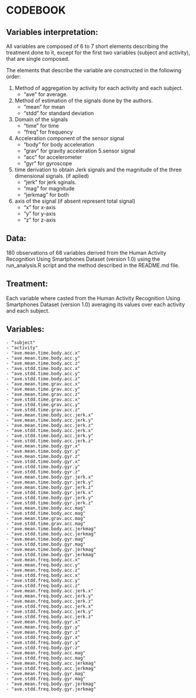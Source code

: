 
CODEBOOK
===============================================

Variables interpretation:
-----------------------------------------------

All variables are composed of 6 to 7 short elements describing the treatment done to it, except for the first two variables (subject and activity), that are single composed.

The elements that describe the variable are constructed in the following order:
1. Method of aggregation by activity for each activity and each subject.
	- “ave” for average.
2. Method of estimation of the signals done by the authors.
	- “mean” for mean
	- “stdd” for standard deviation
3. Domain of the signals
	- “time” for time
	- “freq” for frequency
4. Acceleration component of the sensor signal 
	- “body” for body acceleration
	- “grav” for gravity acceleration
5.sensor signal
	- “acc” for accelerometer
	- “gyr” for gyroscope
6. time derivation to obtain Jerk signals and the magnitude of the three dimensional signals. (if aplied)
	- “jerk” for jerk sginals.
	- “mag” for magnitude
	- “jerkmag” for both
7. axis of the signal (if absent represent total signal)
	- “x” for x-axis
	- “y” for y-axis
	- “z” for z-axis
	

Data:
-----------------------------------------------

180 observations of 68 variables derived from the Human Activity Recognition Using Smartphones Dataset (version 1.0) using the run_analysis.R script and the method described in the README.md file.


Treatment:
-----------------------------------------------

Each variable where casted from the Human Activity Recognition Using Smartphones Dataset (version 1.0) averaging its values over each activity and each subject.


Variables:
-----------------------------------------------


	- “subject"
	- "activity"
	- "ave.mean.time.body.acc.x"
	- "ave.mean.time.body.acc.y"
	- "ave.mean.time.body.acc.z"
	- "ave.stdd.time.body.acc.x"
	- "ave.stdd.time.body.acc.y"
	- "ave.stdd.time.body.acc.z"
	- "ave.mean.time.grav.acc.x"
	- "ave.mean.time.grav.acc.y"
	- "ave.mean.time.grav.acc.z"
	- "ave.stdd.time.grav.acc.x"
	- "ave.stdd.time.grav.acc.y"
	- "ave.stdd.time.grav.acc.z"
	- "ave.mean.time.body.acc.jerk.x"
	- "ave.mean.time.body.acc.jerk.y"
	- "ave.mean.time.body.acc.jerk.z"
	- "ave.stdd.time.body.acc.jerk.x"
	- "ave.stdd.time.body.acc.jerk.y"
	- "ave.stdd.time.body.acc.jerk.z"
	- "ave.mean.time.body.gyr.x"
	- "ave.mean.time.body.gyr.y"
	- "ave.mean.time.body.gyr.z"
	- "ave.stdd.time.body.gyr.x"
	- "ave.stdd.time.body.gyr.y"
	- "ave.stdd.time.body.gyr.z"
	- "ave.mean.time.body.gyr.jerk.x"
	- "ave.mean.time.body.gyr.jerk.y"
	- "ave.mean.time.body.gyr.jerk.z"
	- "ave.stdd.time.body.gyr.jerk.x"
	- "ave.stdd.time.body.gyr.jerk.y"
	- "ave.stdd.time.body.gyr.jerk.z"
	- "ave.mean.time.body.acc.mag"
	- "ave.stdd.time.body.acc.mag"
	- "ave.mean.time.grav.acc.mag"
	- "ave.stdd.time.grav.acc.mag"
	- "ave.mean.time.body.acc.jerkmag"
	- "ave.stdd.time.body.acc.jerkmag"
	- "ave.mean.time.body.gyr.mag"
	- "ave.stdd.time.body.gyr.mag"
	- "ave.mean.time.body.gyr.jerkmag"
	- "ave.stdd.time.body.gyr.jerkmag"
	- "ave.mean.freq.body.acc.x"
	- "ave.mean.freq.body.acc.y"
	- "ave.mean.freq.body.acc.z"
	- "ave.stdd.freq.body.acc.x"
	- "ave.stdd.freq.body.acc.y"
	- "ave.stdd.freq.body.acc.z"
	- "ave.mean.freq.body.acc.jerk.x"
	- "ave.mean.freq.body.acc.jerk.y"
	- "ave.mean.freq.body.acc.jerk.z"
	- "ave.stdd.freq.body.acc.jerk.x"
	- "ave.stdd.freq.body.acc.jerk.y"
	- "ave.stdd.freq.body.acc.jerk.z"
	- "ave.mean.freq.body.gyr.x"
	- "ave.mean.freq.body.gyr.y"
	- "ave.mean.freq.body.gyr.z"
	- "ave.stdd.freq.body.gyr.x"
	- "ave.stdd.freq.body.gyr.y"
	- "ave.stdd.freq.body.gyr.z"
	- "ave.mean.freq.body.acc.mag"
	- "ave.stdd.freq.body.acc.mag"
	- "ave.mean.freq.body.acc.jerkmag"
	- "ave.stdd.freq.body.acc.jerkmag"
	- "ave.mean.freq.body.gyr.mag"
	- "ave.stdd.freq.body.gyr.mag"
	- "ave.mean.freq.body.gyr.jerkmag"
	- "ave.stdd.freq.body.gyr.jerkmag"


